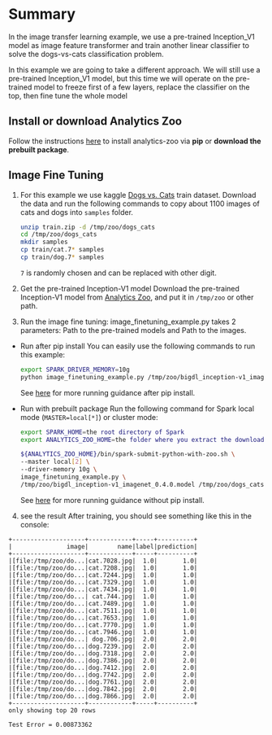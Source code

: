 # Summary

In the image transfer learning example, we use a pre-trained Inception_V1 model as
image feature transformer and train another linear classifier to solve the dogs-vs-cats
classification problem.

In this example we are going to take a different approach. We will still use a pre-trained
 Inception_V1 model, but this time we will operate on the pre-trained model to freeze first of
a few layers, replace the classifier on the top, then fine tune the whole model

## Install or download Analytics Zoo
Follow the instructions [here](https://analytics-zoo.github.io/master/#PythonUserGuide/install/)
to install analytics-zoo via __pip__ or __download the prebuilt package__.

## Image Fine Tuning
1. For this example we use kaggle [Dogs vs. Cats](https://www.kaggle.com/c/dogs-vs-cats/data) train
dataset. Download the data and run the following commands to copy about 1100 images of cats
and dogs into `samples` folder.

    ```bash
    unzip train.zip -d /tmp/zoo/dogs_cats
    cd /tmp/zoo/dogs_cats
    mkdir samples
    cp train/cat.7* samples
    cp train/dog.7* samples
    ```
    `7` is randomly chosen and can be replaced with other digit.

2. Get the pre-trained Inception-V1 model
Download the pre-trained Inception-V1 model from [Analytics Zoo](https://s3-ap-southeast-1.amazonaws.com/bigdl-models/imageclassification/imagenet/bigdl_inception-v1_imagenet_0.4.0.model),
and put it in `/tmp/zoo` or other path.

3. Run the image fine tuning:
image_finetuning_example.py takes 2 parameters: Path to the pre-trained models and 
Path to the images.

- Run after pip install
You can easily use the following commands to run this example:
    ```bash
    export SPARK_DRIVER_MEMORY=10g
    python image_finetuning_example.py /tmp/zoo/bigdl_inception-v1_imagenet_0.4.0.model /tmp/zoo/dogs_cats/samples
    ```
    See [here](https://analytics-zoo.github.io/master/#PythonUserGuide/run/#run-after-pip-install) for more running guidance after pip install.

- Run with prebuilt package
Run the following command for Spark local mode (`MASTER=local[*]`) or cluster mode:
    ```bash
    export SPARK_HOME=the root directory of Spark
    export ANALYTICS_ZOO_HOME=the folder where you extract the downloaded Analytics Zoo zip package

    ${ANALYTICS_ZOO_HOME}/bin/spark-submit-python-with-zoo.sh \
    --master local[2] \
    --driver-memory 10g \
    image_finetuning_example.py \
    /tmp/zoo/bigdl_inception-v1_imagenet_0.4.0.model /tmp/zoo/dogs_cats/samples
    ```
    See [here](https://analytics-zoo.github.io/master/#PythonUserGuide/run/#run-without-pip-install) for more running guidance without pip install.

4. see the result
After training, you should see something like this in the console:

```
+--------------------+------------+-----+----------+
|               image|        name|label|prediction|
+--------------------+------------+-----+----------+
|[file:/tmp/zoo/do...|cat.7028.jpg|  1.0|       1.0|
|[file:/tmp/zoo/do...|cat.7208.jpg|  1.0|       1.0|
|[file:/tmp/zoo/do...|cat.7244.jpg|  1.0|       1.0|
|[file:/tmp/zoo/do...|cat.7329.jpg|  1.0|       1.0|
|[file:/tmp/zoo/do...|cat.7434.jpg|  1.0|       1.0|
|[file:/tmp/zoo/do...| cat.744.jpg|  1.0|       1.0|
|[file:/tmp/zoo/do...|cat.7489.jpg|  1.0|       1.0|
|[file:/tmp/zoo/do...|cat.7511.jpg|  1.0|       1.0|
|[file:/tmp/zoo/do...|cat.7653.jpg|  1.0|       1.0|
|[file:/tmp/zoo/do...|cat.7770.jpg|  1.0|       1.0|
|[file:/tmp/zoo/do...|cat.7946.jpg|  1.0|       1.0|
|[file:/tmp/zoo/do...| dog.706.jpg|  2.0|       2.0|
|[file:/tmp/zoo/do...|dog.7239.jpg|  2.0|       2.0|
|[file:/tmp/zoo/do...|dog.7318.jpg|  2.0|       2.0|
|[file:/tmp/zoo/do...|dog.7386.jpg|  2.0|       2.0|
|[file:/tmp/zoo/do...|dog.7412.jpg|  2.0|       2.0|
|[file:/tmp/zoo/do...|dog.7742.jpg|  2.0|       2.0|
|[file:/tmp/zoo/do...|dog.7761.jpg|  2.0|       2.0|
|[file:/tmp/zoo/do...|dog.7842.jpg|  2.0|       2.0|
|[file:/tmp/zoo/do...|dog.7866.jpg|  2.0|       2.0|
+--------------------+------------+-----+----------+
only showing top 20 rows

Test Error = 0.00873362
```
